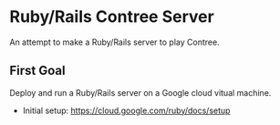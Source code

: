 # Ruby/Rails Contree Server

An attempt to make a Ruby/Rails server to play Contree.

## First Goal

Deploy and run a Ruby/Rails server on a Google cloud vitual machine.

* Initial setup: https://cloud.google.com/ruby/docs/setup
